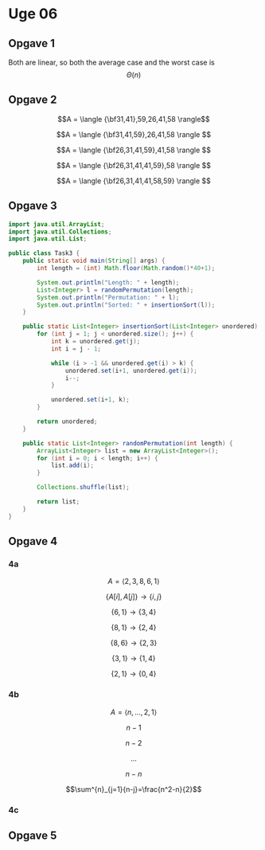 # Uge 06
## Opgave 1
Both are linear, so both the average case and the worst case is $$\Theta(n)$$

## Opgave 2

$$A = \langle {\bf31,41},59,26,41,58 \rangle$$

$$A = \langle {\bf31,41,59},26,41,58 \rangle $$

$$A = \langle {\bf26,31,41,59},41,58 \rangle $$

$$A = \langle {\bf26,31,41,41,59},58 \rangle $$

$$A = \langle {\bf26,31,41,41,58,59} \rangle $$

## Opgave 3
```java
import java.util.ArrayList;
import java.util.Collections;
import java.util.List;

public class Task3 {
    public static void main(String[] args) {
        int length = (int) Math.floor(Math.random()*40+1);

        System.out.println("Length: " + length);
        List<Integer> l = randomPermutation(length);
        System.out.println("Permutation: " + l);
        System.out.println("Sorted: " + insertionSort(l));
    }

    public static List<Integer> insertionSort(List<Integer> unordered) {
        for (int j = 1; j < unordered.size(); j++) {
            int k = unordered.get(j);
            int i = j - 1;

            while (i > -1 && unordered.get(i) > k) {
                unordered.set(i+1, unordered.get(i));
                i--;
            }

            unordered.set(i+1, k);
        }

        return unordered;
    }

    public static List<Integer> randomPermutation(int length) {
        ArrayList<Integer> list = new ArrayList<Integer>();
        for (int i = 0; i < length; i++) {
            list.add(i);
        }

        Collections.shuffle(list);

        return list;
    }
}
```

## Opgave 4
### 4a

$$A=\langle 2,3,8,6,1 \rangle$$

$$\{A[i], A[j]\} \rightarrow \{i,j\}$$

$$\{6, 1\} \rightarrow \{3,4\}$$

$$\{8, 1\} \rightarrow \{2,4\}$$

$$\{8, 6\} \rightarrow \{2,3\}$$

$$\{3, 1\} \rightarrow \{1,4\}$$

$$\{2, 1\} \rightarrow \{0,4\}$$

### 4b


$$A = \langle n, ..., 2, 1 \rangle$$

$$n - 1$$

$$n - 2$$

$$...$$

$$n - n$$

$$\sum^{n}_{j=1}{n-j}=\frac{n^2-n}{2}$$

### 4c


## Opgave 5
